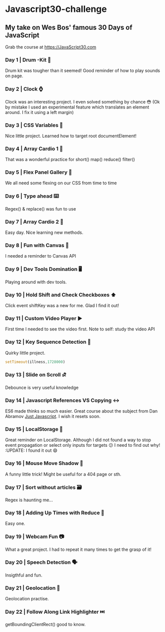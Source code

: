 # Javascript30-challenge

## My take on Wes Bos' famous 30 Days of JavaScript 
Grab the course at https://JavaScript30.com

### Day 1 | Drum -Kit 🥁

Drum kit was tougher than it seemed! Good reminder of how to play sounds on page.

### Day 2 | Clock ⌚

Clock was an interesting project. I even solved something by chance 😳
(Ok by mistake I used an experimental feature which translates an element around. I fix it using a left margin)

### Day 3 | CSS Variables 🚀

Nice little project. Learned how to target root documentElement!

### Day 4 | Array Cardio 1 🏃

That was a wonderful practice for short() map() reduce() filter()

### Day 5 | Flex Panel Gallery 💪

We all need some flexing on our CSS from time to time

### Day 6 | Type ahead ⌨️

Regex() & replace() was fun to use

### Day 7 | Array Cardio 2 🏃

Easy day. Nice learning new methods.

### Day 8 | Fun with Canvas 🎨

I needed a reminder to Canvas API

### Day 9 | Dev Tools Domination 🖥️

Playing around with dev tools.

### Day 10 | Hold Shift and Check Checkboxes ⬆️

Click event shiftKey was a new for me. Glad I find it out!

### Day 11 | Custom Video Player ▶

First time I needed to see the video first. Note to self: study the video API

### Day 12 | Key Sequence Detection 🔑

Quirky little project. 

```javascript
setTimeout(illness,1728000)
```

### Day 13 | Slide on Scroll ⛐

Debounce is very useful knowledge

### Day 14 | Javascript References VS Copying ↔️

ES6 made thinks so much easier. Great course about the subject from Dan Abramov [Just Javascript](https://justjavascript.com/). I wish it resets soon.

### Day 15 | LocalStorage 💾

Great reminder on LocalStorage. Although I did not found a way to stop event propagation or select only inputs for targets :confused: I need to find out why! :UPDATE: I found it out :smile:

### Day 16 | Mouse Move Shadow 🐁

A funny little trick! Might be useful for a 404 page or sth.

### Day 17 | Sort without articles 🗃️

Regex is haunting me...

### Day 18 | Adding Up Times with Reduce 🎥

Easy one.

### Day 19 | Webcam Fun 📷

What a great project. I had to repeat it many times to get the grasp of it!

### Day 20 | Speech Detection 🗣️

Insigthful and fun.

### Day 21 | Geolocation 📍

Geolocation practise.

### Day 22 | Follow Along Link Highlighter ⏭️

getBoundingClientRect() good to know.